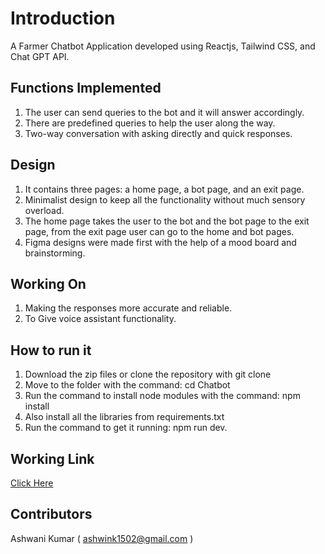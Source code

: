 # Introduction
A Farmer Chatbot Application developed using Reactjs, Tailwind CSS, and Chat GPT API.


## Functions Implemented
1. The user can send queries to the bot and it will answer accordingly.
2. There are predefined queries to help the user along the way.
3. Two-way conversation with asking directly and quick responses.

## Design
1. It contains three pages: a home page, a bot page, and an exit page.
2. Minimalist design to keep all the functionality without much sensory overload.
3. The home page takes the user to the bot and the bot page to the exit page, from the exit page user can go to the home and bot pages.
4. Figma designs were made first with the help of a mood board and brainstorming.

## Working On
1. Making the responses more accurate and reliable.
2. To Give voice assistant functionality.

## How to run it
1. Download the zip files or clone the repository with git clone
2. Move to the folder with the command: cd Chatbot
3. Run the command to install node modules with the command: npm install
4. Also install all the libraries from requirements.txt
5. Run the command to get it running:  npm run dev.

## Working Link
[Click Here](https://farmer-chatbot.netlify.app/)

## Contributors
Ashwani Kumar ( ashwink1502@gmail.com )
